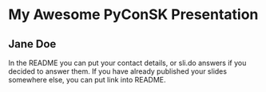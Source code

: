 # My Awesome PyConSK Presentation
## Jane Doe

In the README you can put your contact details, or sli.do answers if you decided to answer them.
If you have already published your slides somewhere else, you can put link into README.
